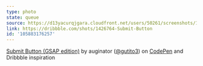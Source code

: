 ```yaml
---
type: photo
state: queue
source: https://d13yacurqjgara.cloudfront.net/users/50261/screenshots/1426764/submit_button.gif
link: https://dribbble.com/shots/1426764-Submit-Button
id: '105883176257'
---
```

<p data-height="332" data-theme-id="51" data-slug-hash="oElzF" data-default-tab="result" data-user="auginator" class='codepen'><a href='http://codepen.io/auginator/pen/oElzF/'>Submit Button (GSAP edition)</a> by auginator (<a href='http://codepen.io/auginator'>@gutito3</a>) on <a href='http://codepen.io'>CodePen</a> and Dribbble inspiration</p>
